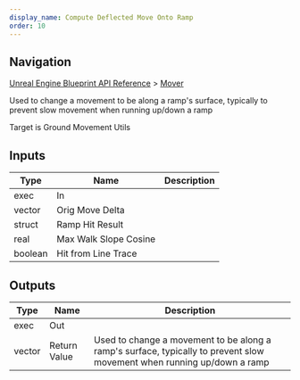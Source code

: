 ```yaml
---
display_name: Compute Deflected Move Onto Ramp
order: 10
---
```

## Navigation

[Unreal Engine Blueprint API Reference](https://dev.epicgames.com/documentation/en-us/unreal-engine/BlueprintAPI) > [Mover](https://dev.epicgames.com/documentation/en-us/unreal-engine/BlueprintAPI/Mover)

Used to change a movement to be along a ramp's surface, typically to prevent slow movement when running up/down a ramp

Target is Ground Movement Utils

## Inputs

| Type | Name | Description |
| --- | --- | --- |
| exec | In |  |
| vector | Orig Move Delta |  |
| struct | Ramp Hit Result |  |
| real | Max Walk Slope Cosine |  |
| boolean | Hit from Line Trace |  |

## Outputs

| Type | Name | Description |
| --- | --- | --- |
| exec | Out |  |
| vector | Return Value | Used to change a movement to be along a ramp's surface, typically to prevent slow movement when running up/down a ramp |
